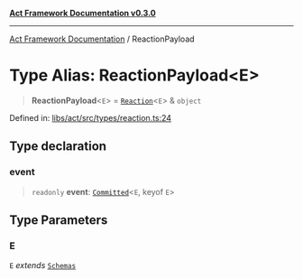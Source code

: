 [**Act Framework Documentation v0.3.0**](../README.md)

***

[Act Framework Documentation](../globals.md) / ReactionPayload

# Type Alias: ReactionPayload\<E\>

> **ReactionPayload**\<`E`\> = [`Reaction`](Reaction.md)\<`E`\> & `object`

Defined in: [libs/act/src/types/reaction.ts:24](https://github.com/Rotorsoft/act-root/blob/44434ac9e20b81fc5bbda127e1633a974aa78bcb/libs/act/src/types/reaction.ts#L24)

## Type declaration

### event

> `readonly` **event**: [`Committed`](Committed.md)\<`E`, keyof `E`\>

## Type Parameters

### E

`E` *extends* [`Schemas`](Schemas.md)
